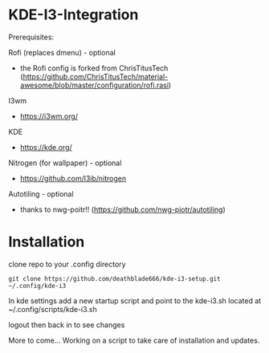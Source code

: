# KDE-I3-Integration

Prerequisites:

Rofi (replaces dmenu) - optional
  - the Rofi config is forked from ChrisTitusTech (https://github.com/ChrisTitusTech/material-awesome/blob/master/configuration/rofi.rasi)

I3wm
  -  https://i3wm.org/

KDE
  -  https://kde.org/

Nitrogen (for wallpaper) - optional
  -  https://github.com/l3ib/nitrogen

Autotiling - optional
  - thanks to nwg-poitr!! (https://github.com/nwg-piotr/autotiling)

# Installation
clone repo to your .config directory 

```git clone https://github.com/deathblade666/kde-i3-setup.git ~/.config/kde-i3 ```

In kde settings add a new startup script and point to the kde-i3.sh located at ~/.config/scripts/kde-i3.sh

logout then back in to see changes



More to come... Working on a script to take care of installation and updates.
